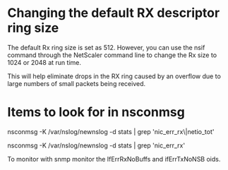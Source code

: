 Changing the default RX descriptor ring size
============================================

The default Rx ring size is set as 512. However, you can use the nsif command through the NetScaler command line to change the Rx size to 1024 or 2048 at run time.

This will help eliminate drops in the RX ring caused by an overflow due to large numbers of small packets being received.

Items to look for in nsconmsg
=============================

nsconmsg -K /var/nslog/newnslog -d stats | grep 'nic\_err\_rx\\|netio\_tot'

nsconmsg -K /var/nslog/newnslog -d stats | grep 'nic\_err\_rx'

To monitor with snmp monitor the IfErrRxNoBuffs and ifErrTxNoNSB oids.